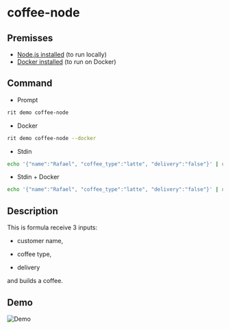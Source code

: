 # coffee-node

## Premisses

- [Node.js installed](https://nodejs.org/) (to run locally)
- [Docker installed](https://docs.docker.com/get-docker/) (to run on Docker)

## Command

- Prompt

```bash
rit demo coffee-node
```

- Docker

```bash
rit demo coffee-node --docker
```

- Stdin

```bash
echo '{"name":"Rafael", "coffee_type":"latte", "delivery":"false"}' | rit demo coffee-node --stdin
```

- Stdin + Docker

```bash
echo '{"name":"Rafael", "coffee_type":"latte", "delivery":"false"}' | rit demo coffee-node --stdin --docker
```

## Description

This is formula receive 3 inputs:

- customer name,

- coffee type,

- delivery

and builds a coffee.

## Demo

![Demo](https://media3.giphy.com/media/0lsjBVeZPH3JI8jysb/giphy.gif)

